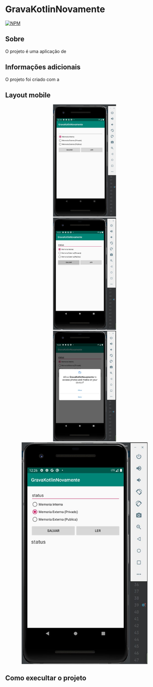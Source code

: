 # GravaKotlinNovamente

[![NPM](https://img.shields.io/npm/l/react)](https://github.com/charlistonrodrigo/GravaKotlinNovamente/blob/main/LICENSE)

## Sobre

O projeto é uma aplicação de  

## Informações adicionais

O projeto foi criado com a         

## Layout mobile
<p align="center">
   <img width="200" src="KOTLIN1.jpg">  
     <br>
   <img width="200" src="KOTLIN2.jpg"> 
     <br>
   <img width="200" src="KOTLIN3.jpg"> 
     <br>
   <img width="400" src="KOTLIN4.jpg"><br> 
</P>         

## Como execultar o projeto

